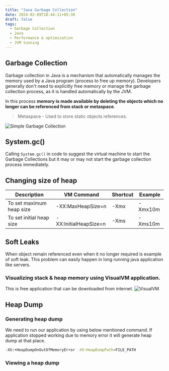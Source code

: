 ```yaml
---
title: "Java Garbage Collection"
date: 2024-02-09T18:44:11+05:30
draft: false
tags:
  - Garbage Collection
  - Java
  - Performance & optimization
  - JVM tunning
---
```


## Garbage Collection

Garbage collection in Java is a mechanism that automatically manages the memory used by a Java program (process to free up memory). Developers generally don't need to explicitly free memory or manage the garbage collection process, as it is handled automatically by the JVM.

In this process **memory is made available by deleting the objects which no longer can be referenced from stack or metaspace**.

> Metaspace - Used to store static objects references.

![Simple Garbage Collection](/images/post_pics/java-garbage-collection/simple-gc.png)

## System.gc()

Calling `System.gc()` in code to suggest the virtual machine to start the Garbage Collections but it may or may not start the garbage collection process immediately.

## Changing size of heap

| Description              | VM Command            | Shortcut | Example |
| ------------------------ | --------------------- | -------- | ------- |
| To set maximum heap size | -XX:MaxHeapSize=n     | -Xmx     | -Xmx10m |
| To set initial heap size | -XX:InitialHeapSize=n | -Xms     | -Xms10m |

## Soft Leaks

When object remain referenced even when it no longer required is example of soft leak. This problem can easily happen in long running java application like servers.

### Visualizing stack & heap memory using VisualVM application.

This is free application that can be downloaded from internet.
![VisualVM](/images/post_pics/java-garbage-collection/visualvm.png)

## Heap Dump

### Generating heap dump

We need to run our application by using below mentioned command. If application stopped working due to memory error it will generate heap dump at that place.

```sh
-XX:+HeapDumpOnOutOfMemoryError -XX:HeapDumpPath=FILE_PATH
```

### Viewing a heap dump
